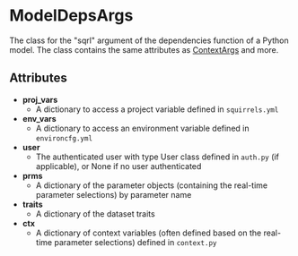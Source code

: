 # ModelDepsArgs

The class for the "sqrl" argument of the dependencies function of a Python model. The class contains the same attributes as [ContextArgs](./ContextArgs) and more.

## Attributes

- **proj_vars**
    - A dictionary to access a project variable defined in `squirrels.yml`
- **env_vars**
    - A dictionary to access an environment variable defined in `environcfg.yml`
- **user**
    - The authenticated user with type User class defined in `auth.py` (if applicable), or None if no user authenticated
- **prms**
    - A dictionary of the parameter objects (containing the real-time parameter selections) by parameter name
- **traits**
    - A dictionary of the dataset traits
- **ctx**
    - A dictionary of context variables (often defined based on the real-time parameter selections) defined in `context.py`
